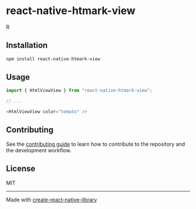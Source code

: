 # react-native-htmark-view

R

## Installation

```sh
npm install react-native-htmark-view
```

## Usage


```js
import { HtmlViewView } from "react-native-htmark-view";

// ...

<HtmlViewView color="tomato" />
```


## Contributing

See the [contributing guide](CONTRIBUTING.md) to learn how to contribute to the repository and the development workflow.

## License

MIT

---

Made with [create-react-native-library](https://github.com/callstack/react-native-builder-bob)
